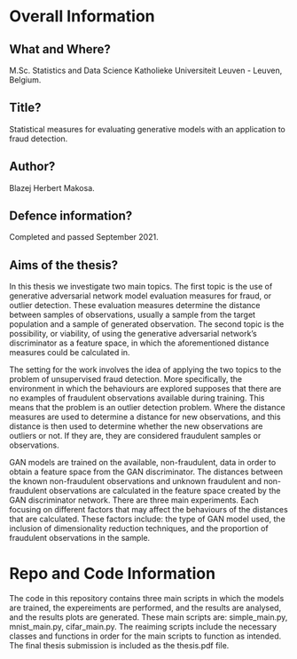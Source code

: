 # Overall Information

## What and Where?

M.Sc. Statistics and Data Science
Katholieke Universiteit Leuven - Leuven, Belgium.

## Title?

Statistical measures for evaluating generative models with an application to fraud detection.

## Author?

Blazej Herbert Makosa.

## Defence information?

Completed and passed September 2021.

## Aims of the thesis?

In this thesis we investigate two main topics. The first topic is the use of generative adversarial network model evaluation measures for fraud, or outlier detection. These evaluation measures determine the distance between samples of observations, usually a sample from the target population and a sample of generated observation. The second topic is the possibility, or viability, of using the generative adversarial network’s discriminator as a feature space, in which the aforementioned distance measures could be calculated in.

The setting for the work involves the idea of applying the two topics to the problem of unsupervised fraud detection. More specifically, the environment in which the behaviours are explored supposes that there are no examples of fraudulent observations available during training. This means that the problem is an outlier detection problem. Where the distance measures are used to determine a distance for new observations, and this distance is then used to determine whether the new observations are outliers or not. If they are, they are considered fraudulent samples or observations.

GAN models are trained on the available, non-fraudulent, data in order to obtain a feature space from the GAN discriminator. The distances between the known non-fraudulent observations and unknown fraudulent and non-fraudulent observations are calculated in the feature space created by the GAN discriminator network. There are three main experiments. Each focusing on different factors that may affect the behaviours of the distances that are calculated. These factors include: the type of GAN model used, the inclusion of dimensionality reduction techniques, and the proportion of fraudulent observations in the sample.


# Repo and Code Information

The code in this repository contains three main scripts in which the models are trained, the expereiments are performed, and the results are analysed, and the results plots are generated. These main scripts are: simple_main.py, mnist_main.py, cifar_main.py. The reaiming scripts include the necessary classes and functions in order for the main scripts to function as intended. The final thesis submission is included as the thesis.pdf file.